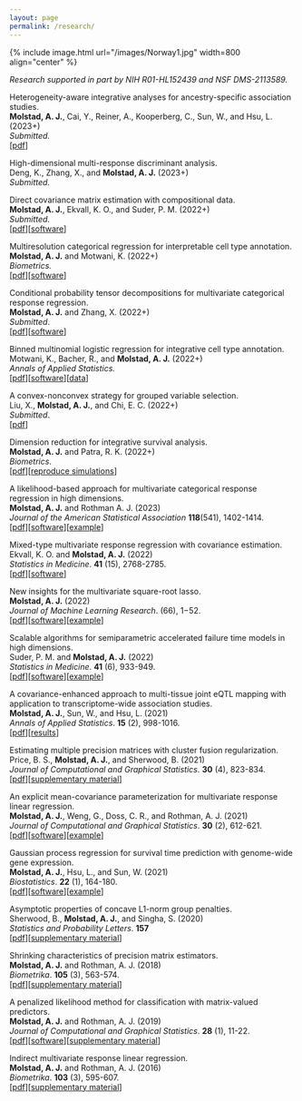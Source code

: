 ```yaml
---
layout: page
permalink: /research/
---
```


{% include image.html url="/images/Norway1.jpg" width=800 align="center" %}


*Research supported in part by NIH R01-HL152439 and NSF DMS-2113589.* 

<!-- Nonparametric accelerated failure time models for multiview survival analysis. <br>
Gelis-Cadena, K. and **Molstad, A. J.** (2022+) <br>
*Submitted.* <br> 
[[pdf](https://arxiv.org/abs/2108.02143)][[software](https://github.com/ajmolstad/IntegrativeCox)]<br> -->

<!-- Fast and reliable confidence confidence intervals for a variance component or proportion. <br>
Zhang, Y., Ekvall, K. O., and **Molstad, A. J.** (2023+) <br>
Submitted <br> -->

<!-- Kernelized discriminant analysis for multivariate categorical response regression. <br>
Jin, Y., Zhang, X. and **Molstad, A. J.** (2023+) <br>
*Submitted.* <br> -->

Heterogeneity-aware integrative analyses for ancestry-specific association studies. <br>
**Molstad, A. J.**, Cai, Y., Reiner, A., Kooperberg, C., Sun, W., and Hsu, L. (2023+) <br>
*Submitted.* <br>
[[pdf](https://arxiv.org/abs/2306.05571)] <br>


High-dimensional multi-response discriminant analysis. <br>
Deng, K., Zhang, X., and **Molstad, A. J.**  (2023+) <br>
*Submitted.* <br> 

<!-- 
Integration of proteomics quantitative trait loci into genetic association analysis of stroke in the African American population. (2023+)<br>
Cai, Y., **Molstad, A. J.**, Kooperberg, C., Reiner, A., Sun, W., and Hsu, L. <br>
*Submitted.* <br>  -->

Direct covariance matrix estimation with compositional data. <br>
**Molstad, A. J.**, Ekvall, K. O., and Suder, P. M. (2022+) <br>
*Submitted.* <br>
[[pdf](https://arxiv.org/abs/2212.09833)][[software](https://github.com/ajmolstad/CompositionalCovariance)]   
 
Multiresolution categorical regression for interpretable cell type annotation. <br>
**Molstad, A. J.** and Motwani, K. (2022+) <br>
*Biometrics.* <br> 
[[pdf](https://arxiv.org/abs/2208.13857)][[software](https://github.com/ajmolstad/HierMultinom)]<br>   


Conditional probability tensor decompositions for
multivariate categorical response regression. <br>
**Molstad, A. J.** and Zhang, X. (2022+)<br>
*Submitted*. <br> 
[[pdf](https://arxiv.org/abs/2206.10676)][[software](https://github.com/ajmolstad/CondTensorDecomp)]  

Binned multinomial logistic regression for integrative cell type annotation. <br>
Motwani, K., Bacher, R., and **Molstad, A. J.** (2022+) <br>
*Annals of Applied Statistics.* <br> 
[[pdf](https://arxiv.org/abs/2111.12149)][[software](https://github.com/keshav-motwani/IBMR/)][[data](https://github.com/keshav-motwani/AnnotatedPBMC)]<br> 

A convex-nonconvex strategy for grouped variable selection. <br>
Liu, X., **Molstad, A. J.**, and Chi, E. C. (2022+) <br>
*Submitted*. <br> 
[[pdf](https://arxiv.org/abs/2111.15075)] <br>

Dimension reduction for integrative survival analysis. <br>
**Molstad, A. J.** and Patra, R. K. (2022+)<br>
*Biometrics*. <br>
[[pdf](/docs/IntegrativeCox.pdf)][[reproduce simulations](https://github.com/ajmolstad/IntegrativeCox)]<br>

A likelihood-based approach for multivariate categorical response regression in high dimensions. <br>
**Molstad, A. J.** and Rothman A. J. (2023)<br>
*Journal of the American Statistical Association* **118**(541), 1402-1414. <br>
[[pdf](https://www.tandfonline.com/doi/abs/10.1080/01621459.2021.1999819?journalCode=uasa20)][[software](https://github.com/ajmolstad/BvCategorical)][[example](/docs/BvCategorical_Example.html)] <br>


Mixed-type multivariate response regression with covariance estimation. <br>
Ekvall, K. O. and **Molstad, A. J.** (2022)<br>
*Statistics in Medicine*. **41** (15),  2768-2785. <br>
[[pdf](https://onlinelibrary.wiley.com/doi/10.1002/sim.9383?af=R)][[software](https://github.com/koekvall/mmrr)]<br>

New insights for the multivariate square-root lasso. <br>
**Molstad, A. J.** (2022)<br>
*Journal of Machine Learning Research*. (66), 1−52.   <br>
[[pdf](https://jmlr.org/papers/v23/20-064.html)][[software](https://github.com/ajmolstad/MSRL)][[example](/docs/MSRL_Example.html)] <br>



Scalable algorithms for semiparametric accelerated failure time models in high dimensions.<br>
Suder, P. M. and **Molstad, A. J.** (2022) <br>
*Statistics in Medicine*. **41** (6), 933-949. <br>
[[pdf](https://arxiv.org/abs/2104.01707)][[software](https://github.com/ajmolstad/penAFT)][[example](/docs/penAFT_Example.html)]<br>



A covariance-enhanced approach to multi-tissue joint eQTL mapping with application to transcriptome-wide association studies.  <br>
**Molstad, A. J.**, Sun, W., and Hsu, L. (2021)<br>
*Annals of Applied Statistics*.  **15** (2), 998-1016.<br>
[[pdf](https://projecteuclid.org/journals/annals-of-applied-statistics/volume-15/issue-2/A-covariance-enhanced-approach-to-multitissue-joint-eQTL-mapping-with/10.1214/20-AOAS1432.short)][[results](https://github.com/ajmolstad/MTeQTLResults)] <br>

Estimating multiple precision matrices with cluster fusion regularization. <br>
Price, B. S., **Molstad, A. J.**, and Sherwood, B. (2021)<br>
*Journal of Computational and Graphical Statistics*.  **30** (4), 823-834. <br>
[[pdf](https://www.tandfonline.com/doi/pdf/10.1080/10618600.2021.1874963?casa_token=stoGAjrlYbUAAAAA:YQArJJxGutWxREoX509u0yGiEgMrtk-fYaR-B2iPSCkG6o_E5vHay7QreuGHtjsCrqBHImDwKI7T)][[supplementary material](https://ndownloader.figstatic.com/files/26117444)]<br>


An explicit mean-covariance parameterization for multivariate response linear regression. <br>
**Molstad, A. J.**, Weng, G., Doss, C. R., and Rothman, A. J. (2021)<br>
*Journal of Computational and Graphical Statistics*. **30** (2), 612-621. <br>
[[pdf](https://www.tandfonline.com/doi/pdf/10.1080/10618600.2020.1853551?casa_token=dQzCJAFc1ZoAAAAA:Uaq0GRdBijyS7kavHT9njRKCFqCvnE-XBddXiI_w8BAEf0ZCllJVy_ALwrcXpGxSJSKcdS4i7P_q)][[software](https://github.com/ajmolstad/MCMVR)][[example](/docs/MCMVR_Example.html)]<br>


Gaussian process regression for survival time prediction with genome-wide gene expression. <br>
**Molstad, A. J.**, Hsu, L., and Sun, W. (2021) <br>
*Biostatistics*.  **22** (1), 164-180. <br>
[[pdf](https://academic.oup.com/biostatistics/advance-article/doi/10.1093/biostatistics/kxz023/5530981)][[software](https://github.com/ajmolstad/SurvGPR)][[example](/docs/SurvGPR_Example.html)]<br> 


Asymptotic properties of concave L1-norm group penalties.  <br>
Sherwood, B., **Molstad, A. J.**, and Singha, S. (2020)<br>
*Statistics and Probability Letters*. **157** <br>
[[pdf](https://www.sciencedirect.com/science/article/pii/S0167715219302779)][[supplementary material](https://www.sciencedirect.com/science/article/pii/S0167715219302779#appSB)] <br>


Shrinking characteristics of precision matrix estimators. <br>
**Molstad, A. J.** and Rothman, A. J. (2018) <br>
*Biometrika*. **105** (3), 563-574. <br>
[[pdf](https://academic.oup.com/biomet/article/105/3/563/4994725?guestAccessKey=34dcd085-e992-4398-a8f9-a56cb3ac9207)][[supplementary material](https://academic.oup.com/biomet/article/105/3/563/4994725?guestAccessKey=34dcd085-e992-4398-a8f9-a56cb3ac9207#supplementary-data)]<br>


A penalized likelihood method for classification with matrix-valued predictors. <br>
**Molstad, A. J.**  and Rothman, A. J. (2019)<br>
*Journal of Computational and Graphical Statistics*. **28** (1), 11-22. <br>
[[pdf](https://www.tandfonline.com/doi/full/10.1080/10618600.2018.1476249)][[software](https://github.com/ajmolstad/MatrixLDA)][[supplementary material](https://www.tandfonline.com/doi/suppl/10.1080/10618600.2018.1476249?scroll=top)] <br>

Indirect multivariate response linear regression. <br>
**Molstad, A. J.** and Rothman, A. J. (2016) <br>
*Biometrika*. **103** (3), 595-607.<br>
[[pdf](https://academic.oup.com/biomet/article-abstract/103/3/595/1744444/Indirect-multivariate-response-linear-regression?redirectedFrom=fulltext)][[supplementary material](https://academic.oup.com/biomet/article/103/3/595/1744444#supplementary-data)]<br>
